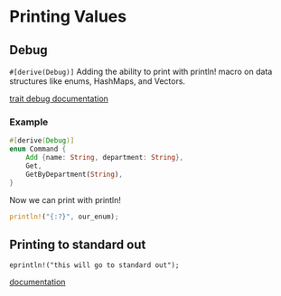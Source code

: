 # Printing Values

## Debug

`#[derive(Debug)]`
Adding the ability to print with println! macro on data structures like enums, HashMaps, and Vectors.

[trait debug documentation](https://doc.rust-lang.org/std/fmt/trait.Debug.html)

### Example

```rust
#[derive(Debug)]
enum Command {
    Add {name: String, department: String},
    Get,
    GetByDepartment(String),
}
```

Now we can print with println!

```rust
println!("{:?}", our_enum);
```

## Printing to standard out

`eprintln!("this will go to standard out");`

[documentation](https://doc.rust-lang.org/std/macro.eprint.html)